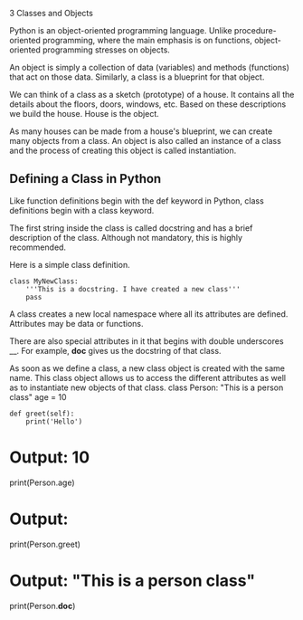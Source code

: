 3 Classes and Objects

Python is an object-oriented programming language. Unlike procedure-oriented programming, where the main emphasis is on functions, object-oriented programming stresses on objects.

An object is simply a collection of data (variables) and methods (functions) that act on those data. Similarly, a class is a blueprint for that object.

We can think of a class as a sketch (prototype) of a house. It contains all the details about the floors, doors, windows, etc. Based on these descriptions we build the house. House is the object.

As many houses can be made from a house's blueprint, we can create many objects from a class. An object is also called an instance of a class and the process of creating this object is called instantiation.

## Defining a Class in Python
Like function definitions begin with the def keyword in Python, class definitions begin with a class keyword.

The first string inside the class is called docstring and has a brief description of the class. Although not mandatory, this is highly recommended.

Here is a simple class definition.

    class MyNewClass:
        '''This is a docstring. I have created a new class'''
        pass
        
A class creates a new local namespace where all its attributes are defined. Attributes may be data or functions.

There are also special attributes in it that begins with double underscores __. For example, __doc__ gives us the docstring of that class.

As soon as we define a class, a new class object is created with the same name. This class object allows us to access the different attributes as well as to instantiate new objects of that class.
class Person:
    "This is a person class"
    age = 10

    def greet(self):
        print('Hello')


# Output: 10
print(Person.age)

# Output: <function Person.greet>
print(Person.greet)

# Output: "This is a person class"
print(Person.__doc__)
